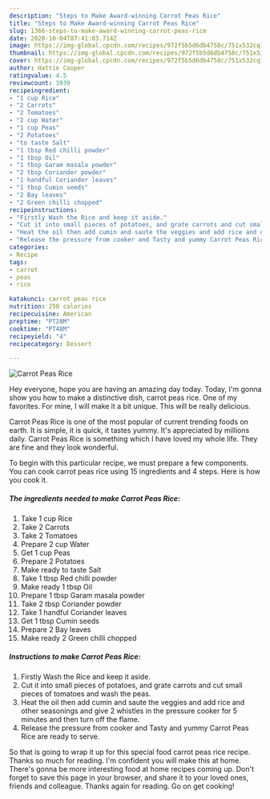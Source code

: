 ```yaml
---
description: "Steps to Make Award-winning Carrot Peas Rice"
title: "Steps to Make Award-winning Carrot Peas Rice"
slug: 1366-steps-to-make-award-winning-carrot-peas-rice
date: 2020-10-04T07:41:03.714Z
image: https://img-global.cpcdn.com/recipes/972f5b5d6db4758c/751x532cq70/carrot-peas-rice-recipe-main-photo.jpg
thumbnail: https://img-global.cpcdn.com/recipes/972f5b5d6db4758c/751x532cq70/carrot-peas-rice-recipe-main-photo.jpg
cover: https://img-global.cpcdn.com/recipes/972f5b5d6db4758c/751x532cq70/carrot-peas-rice-recipe-main-photo.jpg
author: Hattie Cooper
ratingvalue: 4.5
reviewcount: 3939
recipeingredient:
- "1 cup Rice"
- "2 Carrots"
- "2 Tomatoes"
- "2 cup Water"
- "1 cup Peas"
- "2 Potatoes"
- "to taste Salt"
- "1 tbsp Red chilli powder"
- "1 tbsp Oil"
- "1 tbsp Garam masala powder"
- "2 tbsp Coriander powder"
- "1 handful Coriander leaves"
- "1 tbsp Cumin seeds"
- "2 Bay leaves"
- "2 Green chilli chopped"
recipeinstructions:
- "Firstly Wash the Rice and keep it aside."
- "Cut it into small pieces of potatoes, and grate carrots and cut small pieces of tomatoes and wash the peas."
- "Heat the oil then add cumin and saute the veggies and add rice and other seasonings and give 2 whistles in the pressure cooker for 5 minutes and then turn off the flame."
- "Release the pressure from cooker and Tasty and yummy Carrot Peas Rice are ready to serve."
categories:
- Recipe
tags:
- carrot
- peas
- rice

katakunci: carrot peas rice 
nutrition: 250 calories
recipecuisine: American
preptime: "PT28M"
cooktime: "PT48M"
recipeyield: "4"
recipecategory: Dessert

---
```



![Carrot Peas Rice](https://img-global.cpcdn.com/recipes/972f5b5d6db4758c/751x532cq70/carrot-peas-rice-recipe-main-photo.jpg)

Hey everyone, hope you are having an amazing day today. Today, I'm gonna show you how to make a distinctive dish, carrot peas rice. One of my favorites. For mine, I will make it a bit unique. This will be really delicious.



Carrot Peas Rice is one of the most popular of current trending foods on earth. It is simple, it is quick, it tastes yummy. It's appreciated by millions daily. Carrot Peas Rice is something which I have loved my whole life. They are fine and they look wonderful.


To begin with this particular recipe, we must prepare a few components. You can cook carrot peas rice using 15 ingredients and 4 steps. Here is how you cook it.

<!--inarticleads1-->

##### The ingredients needed to make Carrot Peas Rice:

1. Take 1 cup Rice
1. Take 2 Carrots
1. Take 2 Tomatoes
1. Prepare 2 cup Water
1. Get 1 cup Peas
1. Prepare 2 Potatoes
1. Make ready to taste Salt
1. Take 1 tbsp Red chilli powder
1. Make ready 1 tbsp Oil
1. Prepare 1 tbsp Garam masala powder
1. Take 2 tbsp Coriander powder
1. Take 1 handful Coriander leaves
1. Get 1 tbsp Cumin seeds
1. Prepare 2 Bay leaves
1. Make ready 2 Green chilli chopped




<!--inarticleads2-->

##### Instructions to make Carrot Peas Rice:

1. Firstly Wash the Rice and keep it aside.
1. Cut it into small pieces of potatoes, and grate carrots and cut small pieces of tomatoes and wash the peas.
1. Heat the oil then add cumin and saute the veggies and add rice and other seasonings and give 2 whistles in the pressure cooker for 5 minutes and then turn off the flame.
1. Release the pressure from cooker and Tasty and yummy Carrot Peas Rice are ready to serve.




So that is going to wrap it up for this special food carrot peas rice recipe. Thanks so much for reading. I'm confident you will make this at home. There's gonna be more interesting food at home recipes coming up. Don't forget to save this page in your browser, and share it to your loved ones, friends and colleague. Thanks again for reading. Go on get cooking!
